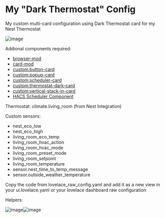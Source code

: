 # My "Dark Thermostat" Config

My custom multi-card configuration using Dark Thermostat card for my Nest Thermostat

![image](https://community-assets.home-assistant.io/original/3X/7/f/7fd8149d76be7736f1e209c62abfc2888e1acc21.png) 

Addional components required:
 - [browser-mod](https://github.com/thomasloven/hass-browser_mod)
 - [card-mod](https://github.com/thomasloven/lovelace-card-mod)
 - [custom:button-card](https://github.com/custom-cards/button-card)
 - [custom:popup-card](https://github.com/thomasloven/lovelace-popup-card)
 - [custom:scheduler-card](https://github.com/nielsfaber/scheduler-card)
 - [custom:thermostat-dark-card](https://github.com/ciotlosm/lovelace-thermostat-dark-card)
 - [custom:vertical-stack-in-card](https://github.com/ofekashery/vertical-stack-in-card)
 - [HACS Scheduler Component](https://github.com/nielsfaber/scheduler-component)
 
Thermostat: climate.living_room (from Nest Integration)

Custom sensors:
 - nest_eco_low
 - nest_eco_high
 - living_room_eco_temp
 - living_room_hvac_action
 - living_room_hvac_mode
 - living_room_preset_mode
 - living_room_setpoint
 - living_room_temperature
 - sensor.nest_time_to_temp_message
 - sensor.outside_weather_temperature

Copy the code from lovelace_raw_config.yaml and add it as a new view in your ui.lovelace.yaml or your lovelace dashboard raw configuration

Helpers:

![image](https://user-images.githubusercontent.com/49846893/202268919-3b7732e2-8e0d-44cd-8555-1d7e26fd7113.png)![image](https://user-images.githubusercontent.com/49846893/202268689-f87263f5-38fc-4782-84c4-d6e08dbfe773.png)
